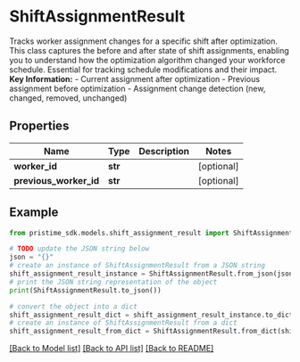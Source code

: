# ShiftAssignmentResult

Tracks worker assignment changes for a specific shift after optimization.  This class captures the before and after state of shift assignments, enabling you to understand how the optimization algorithm changed your workforce schedule. Essential for tracking schedule modifications and their impact.  **Key Information:** - Current assignment after optimization - Previous assignment before optimization - Assignment change detection (new, changed, removed, unchanged)

## Properties

Name | Type | Description | Notes
------------ | ------------- | ------------- | -------------
**worker_id** | **str** |  | [optional] 
**previous_worker_id** | **str** |  | [optional] 

## Example

```python
from pristime_sdk.models.shift_assignment_result import ShiftAssignmentResult

# TODO update the JSON string below
json = "{}"
# create an instance of ShiftAssignmentResult from a JSON string
shift_assignment_result_instance = ShiftAssignmentResult.from_json(json)
# print the JSON string representation of the object
print(ShiftAssignmentResult.to_json())

# convert the object into a dict
shift_assignment_result_dict = shift_assignment_result_instance.to_dict()
# create an instance of ShiftAssignmentResult from a dict
shift_assignment_result_from_dict = ShiftAssignmentResult.from_dict(shift_assignment_result_dict)
```
[[Back to Model list]](../README.md#documentation-for-models) [[Back to API list]](../README.md#documentation-for-api-endpoints) [[Back to README]](../README.md)


